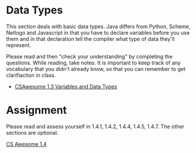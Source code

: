 # Data Types

This section deals with basic data types. Java differs from Python, Scheme, Netlogo and
Javascript in that you have to declare variables before you use them
and in that declaration tell the compiler what type of data they'll
represent.

Please read and then "check your understanding" by completing the questions.
While reading, take notes. It is important to keep track of any vocabulary that you didn't already know, so that you can remember to get clarifiaction in class.

* [CSAwesome 1.3 Variables and Data Types](https://runestone.academy/ns/books/published/csawesome/Unit1-Getting-Started/topic-1-3-variables.html)

# Assignment

Please read and assess yourself in 1.4.1, 1.4.2, 1.4.4, 1.4.5, 1.4.7. The other sections are optional.

[CS Awesome 1.4](https://runestone.academy/ns/books/published/csawesome/Unit1-Getting-Started/topic-1-4-assignment.html)
